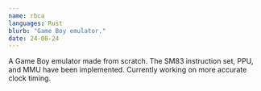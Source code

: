```yaml
---
name: rbca
languages: Rust
blurb: "Game Boy emulator."
date: 24-08-24
---
```


A Game Boy emulator made from scratch. The SM83 instruction set, PPU, and MMU have been implemented. Currently working on more accurate clock timing.
